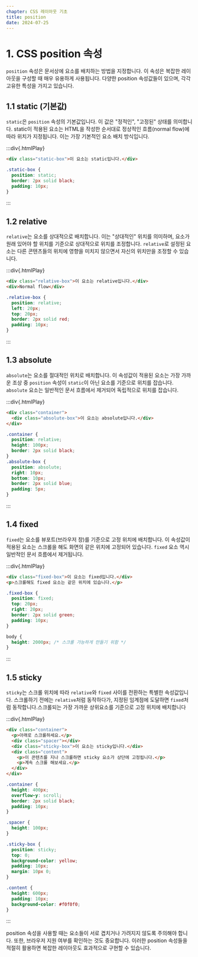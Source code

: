 ```yaml
---
chapter: CSS 레이아웃 기초
title: position
date: 2024-07-25
---
```


# 1. CSS position 속성

`position` 속성은 문서상에 요소를 배치하는 방법을 지정합니다. 이 속성은 복잡한 레이아웃을 구성할 때 매우 유용하게 사용됩니다. 다양한 position 속성값들이 있으며, 각각 고유한 특성을 가지고 있습니다.

## 1.1 static (기본값)

`static`은 `position` 속성의 기본값입니다. 이 값은 "정적인", "고정된" 상태를 의미합니다. static이 적용된 요소는 HTML을 작성한 순서대로 정상적인 흐름(normal flow)에 따라 위치가 지정됩니다. 이는 가장 기본적인 요소 배치 방식입니다.

:::div{.htmlPlay}

```html
<div class="static-box">이 요소는 static입니다.</div>
```

```css
.static-box {
  position: static;
  border: 2px solid black;
  padding: 10px;
}
```

:::

## 1.2 relative

`relative`는 요소를 상대적으로 배치합니다. 이는 "상대적인" 위치를 의미하며, 요소가 원래 있어야 할 위치를 기준으로 상대적으로 위치를 조정합니다. `relative`로 설정된 요소는 다른 콘텐츠들의 위치에 영향을 미치지 않으면서 자신의 위치만을 조정할 수 있습니다.

:::div{.htmlPlay}

```html
<div class="relative-box">이 요소는 relative입니다.</div>
<div>Normal flow</div>
```

```css
.relative-box {
  position: relative;
  left: 20px;
  top: 20px;
  border: 2px solid red;
  padding: 10px;
}
```

:::

## 1.3 absolute

`absolute`는 요소를 절대적인 위치로 배치합니다. 이 속성값이 적용된 요소는 가장 가까운 조상 중 `position` 속성이 `static`이 아닌 요소를 기준으로 위치를 잡습니다. `absolute` 요소는 일반적인 문서 흐름에서 제거되어 독립적으로 위치를 잡습니다.

:::div{.htmlPlay}

```html
<div class="container">
  <div class="absolute-box">이 요소는 absolute입니다.</div>
</div>
```

```css
.container {
  position: relative;
  height: 100px;
  border: 2px solid black;
}
.absolute-box {
  position: absolute;
  right: 10px;
  bottom: 10px;
  border: 2px solid blue;
  padding: 5px;
}
```

:::

## 1.4 fixed

`fixed`는 요소를 뷰포트(브라우저 창)를 기준으로 고정 위치에 배치합니다. 이 속성값이 적용된 요소는 스크롤을 해도 화면의 같은 위치에 고정되어 있습니다. `fixed` 요소 역시 일반적인 문서 흐름에서 제거됩니다.

:::div{.htmlPlay}

```html
<div class="fixed-box">이 요소는 fixed입니다.</div>
<p>스크롤해도 fixed 요소는 같은 위치에 있습니다.</p>
```

```css
.fixed-box {
  position: fixed;
  top: 20px;
  right: 20px;
  border: 2px solid green;
  padding: 10px;
}

body {
  height: 2000px; /* 스크롤 가능하게 만들기 위함 */
}
```

:::

## 1.5 sticky

`sticky`는 스크롤 위치에 따라 `relative`와 `fixed` 사이를 전환하는 특별한 속성값입니다. 스크롤하기 전에는 `relative`처럼 동작하다가, 지정된 임계점에 도달하면 `fixed`처럼 동작합니다.스크롤되는 가장 가까운 상위요소를 기준으로 고정 위치에 배치합니다

:::div{.htmlPlay}

```html
<div class="container">
  <p>아래로 스크롤하세요.</p>
  <div class="spacer"></div>
  <div class="sticky-box">이 요소는 sticky입니다.</div>
  <div class="content">
    <p>이 콘텐츠를 지나 스크롤하면 sticky 요소가 상단에 고정됩니다.</p>
    <p>계속 스크롤 해보세요.</p>
  </div>
</div>
```

```css
.container {
  height: 400px;
  overflow-y: scroll;
  border: 2px solid black;
  padding: 10px;
}

.spacer {
  height: 100px;
}

.sticky-box {
  position: sticky;
  top: 0;
  background-color: yellow;
  padding: 10px;
  margin: 10px 0;
}

.content {
  height: 600px;
  padding: 10px;
  background-color: #f0f0f0;
}
```

:::

position 속성을 사용할 때는 요소들이 서로 겹치거나 가려지지 않도록 주의해야 합니다. 또한, 브라우저 지원 여부를 확인하는 것도 중요합니다. 이러한 position 속성들을 적절히 활용하면 복잡한 레이아웃도 효과적으로 구현할 수 있습니다.
